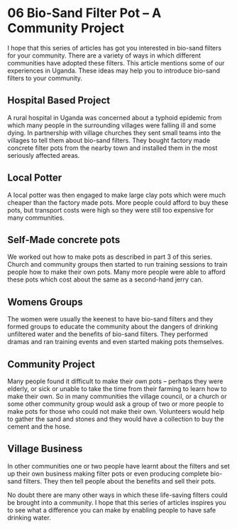 # 06 Bio-Sand Filter Pot – A Community Project

I hope that this series of articles has got you interested in bio-sand filters for your community. There are a variety of ways in which different communities have adopted these filters. This article mentions some of our experiences in Uganda. These ideas may help you to introduce bio-sand filters to your community.

## Hospital Based Project

A rural hospital in Uganda was concerned about a typhoid epidemic from which many people in the surrounding villages were falling ill and some dying. In partnership with village churches they sent small teams into the villages to tell them about bio-sand filters. They bought factory made concrete filter pots from the nearby town and installed them in the most seriously affected areas.

## Local Potter

A local potter was then engaged to make large clay pots which were much cheaper than the factory made pots. More people could afford to buy these pots, but transport costs were high so they were still too expensive for many communities.

## Self-Made concrete pots

We worked out how to make pots as described in part 3 of this series. Church and community groups then started to run training sessions to train people how to make their own pots. Many more people were able to afford these pots which cost about the same as a second-hand jerry can.

## Womens Groups

The women were usually the keenest to have bio-sand filters and they formed groups to educate the community about the dangers of drinking unfiltered water and the benefits of bio-sand filters. They performed dramas and ran training events and even started making pots themselves.

## Community Project

Many people found it difficult to make their own pots – perhaps they were elderly, or sick or unable to take the time from their farming to learn how to make their own. So in many communities the village council, or a church or some other community group would ask a group of two or more people to make pots for those who could not make their own. Volunteers would help to gather the sand and stones and they would have a collection to buy the cement and the hose.

## Village Business

In other communities one or two people have learnt about the filters and set up their own business making filter pots or even producing complete bio-sand filters. They then tell people about the benefits and sell their pots.

No doubt there are many other ways in which these life-saving filters could be brought into a community. I hope that this series of articles inspires you to see what a difference you can make by enabling people to have safe drinking water.
